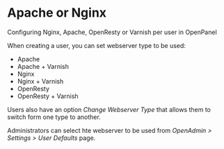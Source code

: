 # Apache or Nginx

Configuring Nginx, Apache, OpenResty or Varnish per user in OpenPanel

When creating a user, you can set webserver type to be used:

- Apache
- Apache + Varnish
- Nginx
- Nginx + Varnish
- OpenResty
- OpenResty + Varnish

Users also have an option *Change Webserver Type* that allows them to switch form one type to another.



Administrators can select hte webserver to be used from *OpenAdmin > Settings > User Defaults* page.
